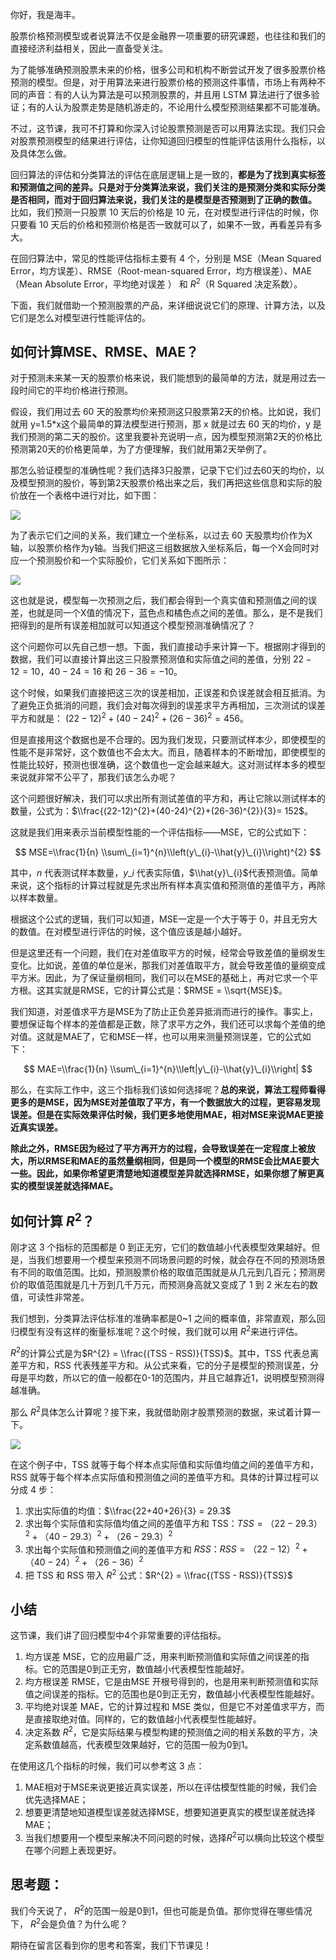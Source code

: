 你好，我是海丰。

股票价格预测模型或者说算法不仅是金融界一项重要的研究课题，也往往和我们的直接经济利益相关，因此一直备受关注。

为了能够准确预测股票未来的价格，很多公司和机构不断尝试开发了很多股票价格预测的模型。但是，对于用算法来进行股票价格的预测这件事情，市场上有两种不同的声音：有的人认为算法是可以预测股票的，并且用 LSTM 算法进行了很多验证；有的人认为股票走势是随机游走的，不论用什么模型预测结果都不可能准确。

不过，这节课，我可不打算和你深入讨论股票预测是否可以用算法实现。我们只会对股票预测模型的结果进行评估，让你知道回归模型的性能评估该用什么指标，以及具体怎么做。

回归算法的评估和分类算法的评估在底层逻辑上是一致的，**都是为了找到真实标签和预测值之间的差异。只是对于分类算法来说，我们关注的是预测分类和实际分类是否相同，而对于回归算法来说，我们关注的是模型是否预测到了正确的数值。** 比如，我们预测一只股票 10 天后的价格是 10 元，在对模型进行评估的时候，你只要看 10 天后的价格和预测价格是否一致就可以了，如果不一致，再看差异有多大。

在回归算法中，常见的性能评估指标主要有 4 个，分别是 MSE（Mean Squared Error，均方误差）、RMSE（Root-mean-squared Error，均方根误差）、MAE（Mean Absolute Error，平均绝对误差 ） 和 $R^2$（R Squared 决定系数）。

下面，我们就借助一个预测股票的产品，来详细说说它们的原理、计算方法，以及它们是怎么对模型进行性能评估的。

## 如何计算MSE、RMSE、MAE？

对于预测未来某一天的股票价格来说，我们能想到的最简单的方法，就是用过去一段时间它的平均价格进行预测。

假设，我们用过去 60 天的股票均价来预测这只股票第2天的价格。比如说，我们就用 y=1.5\*x这个最简单的算法模型进行预测，那 x 就是过去 60 天的均价，y 是我们预测的第二天的股价。这里我要补充说明一点，因为模型预测第2天的价格比预测第20天的价格更简单，为了方便理解，我们就用第2天举例了。

那怎么验证模型的准确性呢？我们选择3只股票，记录下它们过去60天的均价，以及模型预测的股价，等到第2天股票价格出来之后，我们再把这些信息和实际的股价放在一个表格中进行对比，如下图：

![](https://static001.geekbang.org/resource/image/0a/5e/0a9d16cce9612212086f9cbdb2f7765e.jpeg?wh=1920%2A741)

为了表示它们之间的关系，我们建立一个坐标系，以过去 60 天股票均价作为X轴，以股票价格作为y轴。当我们把这三组数据放入坐标系后，每一个X会同时对应一个预测股价和一个实际股价，它们关系如下图所示：

![](https://static001.geekbang.org/resource/image/76/f0/7630eeb5b8383a5b8fyy710497db89f0.jpeg?wh=1920%2A1080%3Fwh%3D1920%2A1080)

这也就是说，模型每一次预测之后，我们都会得到一个真实值和预测值之间的误差，也就是同一个X值的情况下，蓝色点和橘色点之间的差值。那么，是不是我们把得到的是所有误差相加就可以知道这个模型预测准确情况了？

这个问题你可以先自己想一想。下面，我们直接动手来计算一下。根据刚才得到的数据，我们可以直接计算出这三只股票预测值和实际值之间的差值，分别 $22-12=10$，$40-24=16$ 和 $26-36=-10$。

这个时候，如果我们直接把这三次的误差相加，正误差和负误差就会相互抵消。为了避免正负抵消的问题，我们会对每次得到的误差求平方再相加，三次测试的误差平方和就是： $(22-12)^{2}+(40-24)^{2}+(26-36)^{2}= 456$。

但是直接用这个数据也是不合理的。因为我们发现，只要测试样本少，即使模型的性能不是非常好，这个数值也不会太大。而且，随着样本的不断增加，即使模型的性能比较好，预测也很准确，这个数值也一定会越来越大。这对测试样本多的模型来说就非常不公平了，那我们该怎么办呢？

这个问题很好解决，我们可以求出所有测试差值的平方和，再让它除以测试样本的数量，公式为：$\\frac{(22-12)^{2}+(40-24)^{2}+(26-36)^{2}}{3}= 152$。

这就是我们用来表示当前模型性能的一个评估指标——MSE，它的公式如下：

$$  
MSE=\\frac{1}{n} \\sum\_{i=1}^{n}\\left(y\_{i}-\\hat{y}\_{i}\\right)^{2}  
$$

其中，$n$ 代表测试样本数量，$y\_i$ 代表实际值，$\\hat{y}\_{i}$代表预测值。简单来说，这个指标的计算过程就是先求出所有样本真实值和预测值的差值平方，再除以样本数量。

根据这个公式的逻辑，我们可以知道，MSE一定是一个大于等于 0，并且无穷大的数值。在对模型进行评估的时候，这个值应该是越小越好。

但是这里还有一个问题，我们在对差值取平方的时候，经常会导致差值的量纲发生变化。比如说，差值的单位是米，那我们对差值取平方，就会导致差值的量纲变成平方米。因此，为了保证量纲相同，我们可以在MSE的基础上，再对它求一个平方根。这其实就是RMSE，它的计算公式是：$RMSE = \\sqrt{MSE}$。

我们知道，对差值求平方是MSE为了防止正负差异抵消而进行的操作。事实上，要想保证每个样本的差值都是正数，除了求平方之外，我们还可以求每个差值的绝对值。这就是MAE了，它和MSE一样，也可以用来测量预测误差，它的公式如下：

$$  
MAE=\\frac{1}{n} \\sum\_{i=1}^{n}\\left|y\_{i}-\\hat{y}\_{i}\\right|  
$$

那么，在实际工作中，这三个指标我们该如何选择呢？**总的来说，算法工程师看得更多的是MSE，因为MSE对差值取了平方，有一个数据放大的过程，更容易发现误差。但是在实际效果评估时候，我们更多地使用MAE，相对MSE来说MAE更接近真实误差。**

**除此之外，RMSE因为经过了平方再开方的过程，会导致误差在一定程度上被放大，所以RMSE和MAE的虽然量纲相同，但是同一个模型的RMSE会比MAE要大一些。因此，如果你希望更清楚地知道模型差异就选择RMSE，如果你想了解更真实的模型误差就选择MAE。**

## 如何计算 $R^2$？

刚才这 3 个指标的范围都是 0 到正无穷，它们的数值越小代表模型效果越好。但是，当我们想要用一个模型来预测不同场景问题的时候，就会存在不同的预测场景有不同的取值范围。比如，预测股票价格的取值范围就是从几元到几百元；预测房价的取值范围就是几十万到几千万元，而预测身高就又变成了 1 到 2 米左右的数值，可读性非常差。

我们想到，分类算法评估标准的准确率都是0~1 之间的概率值，非常直观，那么回归模型有没有这样的衡量标准呢？这个时候，我们就可以用 $R^2$来进行评估。

$R^2$的计算公式是为$R^{2} = \\frac{(TSS - RSS)}{TSS}$。其中，TSS 代表总离差平方和，RSS 代表残差平方和。从公式来看，它的分子是模型的预测误差，分母是平均数，所以它的值一般都在0-1的范围内，并且它越靠近1，说明模型预测得越准确。

那么 $R^2$具体怎么计算呢？接下来，我就借助刚才股票预测的数据，来试着计算一下。

![](https://static001.geekbang.org/resource/image/76/f0/7630eeb5b8383a5b8fyy710497db89f0.jpeg?wh=1920%2A1080%3Fwh%3D1920%2A1080)

在这个例子中，TSS 就等于每个样本点实际值和实际值均值之间的差值平方和，RSS 就等于每个样本点实际值和预测值之间的差值平方和。具体的计算过程可以分成 4 步：

1. 求出实际值的均值：$\\frac{22+40+26}{3} = 29.3$
2. 求出每个实际值和实际值均值之间的差值平方和 TSS：$TSS = （22-29.3）^{2}+（40-29.3）^{2}+（26-29.3）^{2}$
3. 求出每个实际值和预测值之间的差值平方和 $RSS：RSS = （22-12）^{2}+（40-24）^{2}+（26-36）^{2}$
4. 把 TSS 和 RSS 带入 $R^2$ 公式：$R^{2} = \\frac{(TSS - RSS)}{TSS}$

## 小结

这节课，我们讲了回归模型中4个非常重要的评估指标。

1. 均方误差 MSE，它的应用最广泛，用来判断预测值和实际值之间误差的指标。它的范围是0到正无穷，数值越小代表模型性能越好。
2. 均方根误差 RMSE，它是由MSE 开根号得到的，也是用来判断预测值和实际值之间误差的指标。它的范围也是0到正无穷，数值越小代表模型性能越好。
3. 平均绝对误差 MAE，它的计算过程和 MSE 类似，但是它不对差值求平方，而是直接取绝对值。同样的，它的数值越小代表模型性能越好。
4. 决定系数 $R^2$，它是实际结果与模型构建的预测值之间的相关系数的平方，决定系数值越高，代表模型效果越好，它的范围一般为0到1。

在使用这几个指标的时候，我们可以参考这 3 点：

1. MAE相对于MSE来说更接近真实误差，所以在评估模型性能的时候，我们会优先选择MAE；
2. 想要更清楚地知道模型误差就选择MSE，想要知道更真实的模型误差就选择MAE；
3. 当我们想要用一个模型来解决不同问题的时候，选择$R^2$可以横向比较这个模型在哪个问题上表现更好。

## 思考题：

我们今天说了， $R^2$的范围一般是0到1，但也可能是负值。那你觉得在哪些情况下， $R^2$会是负值？为什么呢？

期待在留言区看到你的思考和答案，我们下节课见！